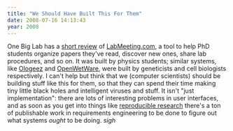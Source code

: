```yaml
---
title: "We Should Have Built This For Them"
date: 2008-07-16 14:13:43
year: 2008
---
```

One Big Lab has a <a href="http://onebiglab.blogspot.com/2008/07/labmeetingcom-make-science-easier.html">short review</a> of <a href="http://www.labmeeting.com">LabMeeting.com</a>, a tool to help PhD students organize papers they've read, discover new ones, share lab procedures, and so on.  It was built by physics students; similar systems, like <a href="http://ologeez.stanford.edu/">Ologeez</a> and <a href="http://www.openwetware.org">OpenWetWare</a>, were built by geneticists and cell biologists respectively.  I can't help but think that we (computer scientists) should be building stuff like this for them, so that they can spend their time making tiny little black holes and intelligent viruses and stuff.  It isn't "just implementation": there are lots of interesting problems in user interfaces, and as soon as you get into things like <a href="http://reproducibleresearch.org/">reproducible research</a> there's a ton of publishable work in requirements engineering to be done to figure out what systems <em>ought</em> to be doing. *sigh*
